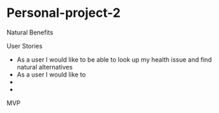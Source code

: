 # Personal-project-2

Natural Benefits 

User Stories
- As a user I would like to be able to look up my health issue and find natural alternatives
- As a user I would like to 
- 
- 


MVP 



